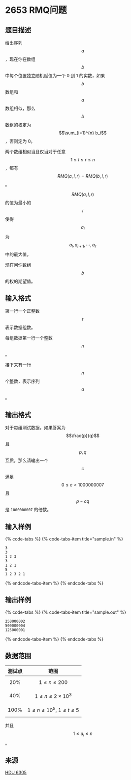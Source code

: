 # 2653 RMQ问题

## 题目描述

给出序列 $$a$$，现在你在数组 $$b$$ 中每个位置独立随机赋值为一个 0 到 1 的实数，如果 $$b$$ 数组和 $$a$$ 数组相似，那么 $$b$$ 数组的权定为 $$\sum_{i=1}^{n} b_i$$，否则定为 0。

两个数组相似当且仅当对于任意 $$1 \leq l \leq r \leq n$$，都有 $$RMQ(a, l, r) = RMQ(b, l, r)$$。

$$RMQ(a, l, r)$$ 的值为最小的 $$i$$ 使得 $$a_i$$ 为 $$a_l, a_{l+1}, \cdots, a_r$$ 中的最大值。

现在问你数组 $$b$$ 的权的期望值。

## 输入格式

第一行一个正整数 $$t$$ 表示数据组数。

每组数据第一行一个整数 $$n$$。

接下来有一行 $$n$$ 个整数，表示序列 $$a$$。

## 输出格式

对于每组测试数据，如果答案为 $$\frac{p}{q}$$ 且 $$p, q$$ 互质，那么请输出一个 $$c$$ 满足 $$0 \leq c < 1000000007$$ 且 $$p-cq$$ 是 `1000000007` 的倍数。

## 输入样例

{% code-tabs %}
{% code-tabs-item title="sample.in" %}
```text
3
3
1 2 3
3
1 2 1
5
1 2 3 2 1
```
{% endcode-tabs-item %}
{% endcode-tabs %}

## 输出样例

{% code-tabs %}
{% code-tabs-item title="sample.out" %}
```text
250000002
500000004
125000001
```
{% endcode-tabs-item %}
{% endcode-tabs %}

## 数据范围

| 测试点 | 范围 |
| :---: | :---: |
| 20% | $$1 \leq n \leq 200$$ |
| 40% | $$1 \leq n \leq 2 \times 10^3$$ |
| 100% | $$1 \leq n \leq 10^5,\ 1 \leq t \leq 5$$ |

并且 $$1 \leq a_i \leq n$$。

## 来源

[HDU 6305](http://acm.hdu.edu.cn/showproblem.php?pid=6305)

